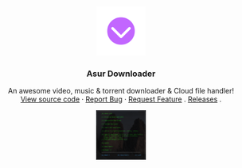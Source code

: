 <!-- PROJECT LOGO -->
<br />
<div align="center">
  <a href="https://github.com/Asur2-5356202/AsurDownloader">
    <img src="images/logo.png" alt="Logo" width="100" height="100">
  </a>

  <h3 align="center">Asur Downloader</h3>

  <p align="center">
    An awesome video, music & torrent downloader & Cloud file handler!
    <br />
    <a href="https://github.com/Asur2-5356202/AsurDownloader/blob/main/Asur%20Downloader.bat">View source code</a>
    ·
    <a href="https://github.com/Asur2-5356202/AsurDownloader/issues">Report Bug</a>
    ·
    <a href="https://github.com/Asur2-5356202/AsurDownloader/issues">Request Feature</a>
    .
    <a href="https://github.com/Asur2-5356202/AsurDownloader/releases">Releases</a>
    .
  </p>
</div>
<div align="center">
    <img src="images/example.png" alt="Logo" width="100" height="100">
  </div>
  


